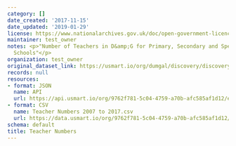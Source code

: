 ```yaml
---
category: []
date_created: '2017-11-15'
date_updated: '2019-01-29'
license: https://www.nationalarchives.gov.uk/doc/open-government-licence/version/3/
maintainer: test_owner
notes: <p>"Number of Teachers in D&amp;G for Primary, Secondary and Special Education
  Schools"</p>
organization: test_owner
original_dataset_link: https://usmart.io/org/dumgal/discovery/discovery-view-detail/736fd2ea-a6da-4c06-87a9-5a7a39698347
records: null
resources:
- format: JSON
  name: API
  url: https://api.usmart.io/org/9762f781-5c04-4759-a70b-afc585af1d12/e3a7980c-334b-4cd4-af64-4968ca42f6e8/1/urql
- format: CSV
  name: Teacher Numbers 2007 to 2017.csv
  url: https://data.usmart.io/org/9762f781-5c04-4759-a70b-afc585af1d12/resource?resourceGUID=8b7eb95e-97fd-406a-b7fd-15198f7fb498
schema: default
title: Teacher Numbers
---
```

